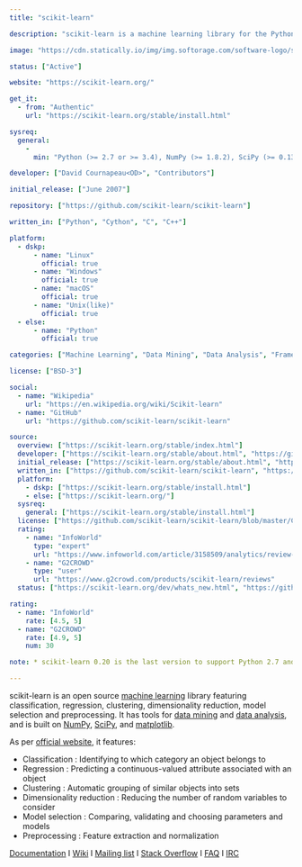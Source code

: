 ```yaml
---
title: "scikit-learn"

description: "scikit-learn is a machine learning library for the Python programming language"

image: "https://cdn.statically.io/img/img.softorage.com/software-logo/scikit-learn.png?h=64"

status: ["Active"]

website: "https://scikit-learn.org/"

get_it:
  - from: "Authentic"
    url: "https://scikit-learn.org/stable/install.html"

sysreq:
  general:
    -
      min: "Python (>= 2.7 or >= 3.4), NumPy (>= 1.8.2), SciPy (>= 0.13.3)."

developer: ["David Cournapeau<OD>", "Contributors"]

initial_release: ["June 2007"]

repository: ["https://github.com/scikit-learn/scikit-learn"]

written_in: ["Python", "Cython", "C", "C++"]

platform:
  - dskp:
      - name: "Linux"
        official: true
      - name: "Windows"
        official: true
      - name: "macOS"
        official: true
      - name: "Unix(like)"
        official: true
  - else:
      - name: "Python"
        official: true

categories: ["Machine Learning", "Data Mining", "Data Analysis", "Framework"]

license: ["BSD-3"]

social:
  - name: "Wikipedia"
    url: "https://en.wikipedia.org/wiki/Scikit-learn"
  - name: "GitHub"
    url: "https://github.com/scikit-learn/scikit-learn"

source:
  overview: ["https://scikit-learn.org/stable/index.html"]
  developer: ["https://scikit-learn.org/stable/about.html", "https://github.com/scikit-learn/scikit-learn/graphs/contributors"]
  initial_release: ["https://scikit-learn.org/stable/about.html", "https://en.wikipedia.org/w/index.php?title=Scikit-learn&oldid=877016024"]
  written_in: ["https://github.com/scikit-learn/scikit-learn", "https://en.wikipedia.org/w/index.php?title=Scikit-learn&oldid=877016024"]
  platform:
    - dskp: ["https://scikit-learn.org/stable/install.html"]
    - else: ["https://scikit-learn.org/"]
  sysreq:
    general: ["https://scikit-learn.org/stable/install.html"]
  license: ["https://github.com/scikit-learn/scikit-learn/blob/master/COPYING"]
  rating:
    - name: "InfoWorld"
      type: "expert"
      url: "https://www.infoworld.com/article/3158509/analytics/review-scikit-learn-shines-for-simpler-machine-learning.html"
    - name: "G2CROWD"
      type: "user"
      url: "https://www.g2crowd.com/products/scikit-learn/reviews"
  status: ["https://scikit-learn.org/dev/whats_new.html", "https://github.com/scikit-learn/scikit-learn/graphs/contributors"]

rating:
  - name: "InfoWorld"
    rate: [4.5, 5]
  - name: "G2CROWD"
    rate: [4.9, 5]
    num: 30

note: * scikit-learn 0.20 is the last version to support Python 2.7 and Python 3.4. scikit-learn 0.21 will require Python 3.5 or newer.

---
```

  scikit-learn is an open source [machine learning](/categories/machine-learning) library featuring classification, regression, clustering, dimensionality reduction, model selection and preprocessing. It has tools for [data mining](/categories/data-mining) and [data analysis](/categories/data-analysis), and is built on [NumPy](/software/numpy/), [SciPy](/software/scipy-library/), and [matplotlib](/software/matplotlib/).
  
  As per [official website](https://scikit-learn.org/stable/index.html), it features:
  * Classification : Identifying to which category an object belongs to
  * Regression : Predicting a continuous-valued attribute associated with an object
  * Clustering : Automatic grouping of similar objects into sets
  * Dimensionality reduction : Reducing the number of random variables to consider
  * Model selection : Comparing, validating and choosing parameters and models
  * Preprocessing : Feature extraction and normalization
  
  [Documentation](https://scikit-learn.org/stable/documentation.html)  I  [Wiki](https://github.com/scikit-learn/scikit-learn/wiki)  I  [Mailing list](https://mail.python.org/mailman/listinfo/scikit-learn)  I  [Stack Overflow](https://stackoverflow.com/questions/tagged/scikit-learn)  I  [FAQ](https://scikit-learn.org/stable/faq.html)  I  [IRC](https://webchat.freenode.net/?channels=scikit-learn)


